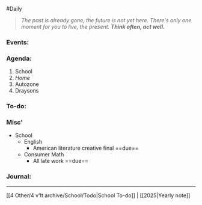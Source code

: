 #Daily
>*The past is already gone, the future is not yet here. There's only one moment for you to live, the present.*
>***Think often, act well.***
### Events:

### Agenda:
1. School
2. *Home*
3. Autozone
4. Draysons
### To-do:
### Misc'
- School
	- English
		- American literature creative final ==due==
	- Consumer Math
		- All late work ==due==
### Journal:


---
[[4 Other/4 v'lt archive/School/Todo|School To-do]] | [[2025|Yearly note]]